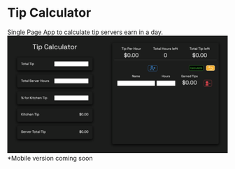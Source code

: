 # Tip Calculator

Single Page App to calculate tip servers earn in a day. 
![](image/tip-calculator.png)
*Mobile version coming soon
